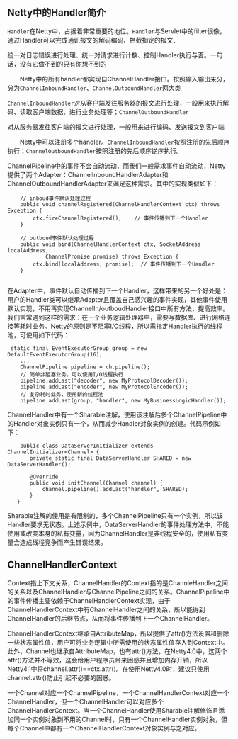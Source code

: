 ## Netty中的Handler简介
`Handler`在Netty中，占据着非常重要的地位。`Handler`与Servlet中的filter很像，通过Handler可以完成通讯报文的解码编码、拦截指定的报文、

统一对日志错误进行处理、统一对请求进行计数、控制Handler执行与否。一句话，没有它做不到的只有你想不到的

　　Netty中的所有handler都实现自ChannelHandler接口。按照输入输出来分，分为`ChannelInboundHandler`、`ChannelOutboundHandler`两大类

`ChannelInboundHandler`对从客户端发往服务器的报文进行处理，一般用来执行解码、读取客户端数据、进行业务处理等；`ChannelOutboundHandler`

对从服务器发往客户端的报文进行处理，一般用来进行编码、发送报文到客户端


　　Netty中可以注册多个handler。`ChannelInboundHandler`按照注册的先后顺序执行；`ChannelOutboundHandler`按照注册的先后顺序逆序执行。
  
  
ChannelPipeline中的事件不会自动流动，而我们一般需求事件自动流动，Netty提供了两个Adapter：ChannelInboundHandlerAdapter和ChannelOutboundHandlerAdapter来满足这种需求。其中的实现类似如下：

```
    // inboud事件默认处理过程
    public void channelRegistered(ChannelHandlerContext ctx) throws Exception {
        ctx.fireChannelRegistered();    // 事件传播到下一个Handler
    }
    
    // outboud事件默认处理过程
    public void bind(ChannelHandlerContext ctx, SocketAddress localAddress,
            ChannelPromise promise) throws Exception {
        ctx.bind(localAddress, promise);  // 事件传播到下一个Handler
    }
   
```

在Adapter中，事件默认自动传播到下一个Handler，这样带来的另一个好处是：用户的Handler类可以继承Adapter且覆盖自己感兴趣的事件实现，其他事件使用默认实现，不用再实现ChannelIn/outboudHandler接口中所有方法，提高效率。
我们常常遇到这样的需求：在一个业务逻辑处理器中，需要写数据库、进行网络连接等耗时业务。Netty的原则是不阻塞I/O线程，所以需指定Handler执行的线程池，可使用如下代码：

```
 static final EventExecutorGroup group = new DefaultEventExecutorGroup(16);
    ...
    ChannelPipeline pipeline = ch.pipeline();
    // 简单非阻塞业务，可以使用I/O线程执行
    pipeline.addLast("decoder", new MyProtocolDecoder());
    pipeline.addLast("encoder", new MyProtocolEncoder());
    // 复杂耗时业务，使用新的线程池
    pipeline.addLast(group, "handler", new MyBusinessLogicHandler());
```
ChannelHandler中有一个Sharable注解，使用该注解后多个ChannelPipeline中的Handler对象实例只有一个，从而减少Handler对象实例的创建。代码示例如下：

```
    public class DataServerInitializer extends ChannelInitializer<Channel> {
       private static final DataServerHandler SHARED = new DataServerHandler();
  
       @Override
       public void initChannel(Channel channel) {
           channel.pipeline().addLast("handler", SHARED);
       }
   }
```

Sharable注解的使用是有限制的，多个ChannelPipeline只有一个实例，所以该Handler要求无状态。上述示例中，DataServerHandler的事件处理方法中，不能使用或改变本身的私有变量，因为ChannelHandler是非线程安全的，使用私有变量会造成线程竞争而产生错误结果。

##  ChannelHandlerContext

Context指上下文关系，ChannelHandler的Context指的是ChannleHandler之间的关系以及ChannelHandler与ChannelPipeline之间的关系。ChannelPipeline中的事件传播主要依赖于ChannelHandlerContext实现，由于ChannelHandlerContext中有ChannelHandler之间的关系，所以能得到ChannelHandler的后继节点，从而将事件传播到下一个ChannelHandler。

ChannelHandlerContext继承自AttributeMap，所以提供了attr()方法设置和删除一些状态属性值，用户可将业务逻辑中所需使用的状态属性值存入到Context中。此外，Channel也继承自AttributeMap，也有attr()方法，在Netty4.0中，这两个attr()方法并不等效，这会给用户程序员带来困惑并且增加内存开销，所以Netty4.1中将channel.attr()==ctx.attr()。在使用Netty4.0时，建议只使用channel.attr()防止引起不必要的困惑。

一个Channel对应一个ChannelPipeline，一个ChannelHandlerContext对应一个ChannelHandler，但一个ChannelHandler可以对应多个ChannelHandlerContext。当一个ChannelHandler使用Sharable注解修饰且添加同一个实例对象到不用的Channel时，只有一个ChannelHandler实例对象，但每个Channel中都有一个ChannelHandlerContext对象实例与之对应。


